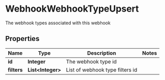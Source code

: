 

# WebhookWebhookTypeUpsert

The webhook types associated with this webhook

## Properties

Name | Type | Description | Notes
------------ | ------------- | ------------- | -------------
**id** | **Integer** | The webhook type id | 
**filters** | **List&lt;Integer&gt;** | List of webhook type filters id | 




